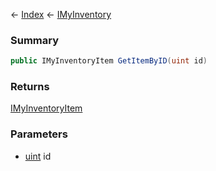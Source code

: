 ← [Index](Api-Index) ← [IMyInventory](VRage.Game.ModAPI.Ingame.IMyInventory)

### Summary

```csharp
public IMyInventoryItem GetItemByID(uint id)
```

### Returns

[IMyInventoryItem](VRage.Game.ModAPI.Ingame.IMyInventoryItem)

### Parameters

* [uint](System.UInt32) id
